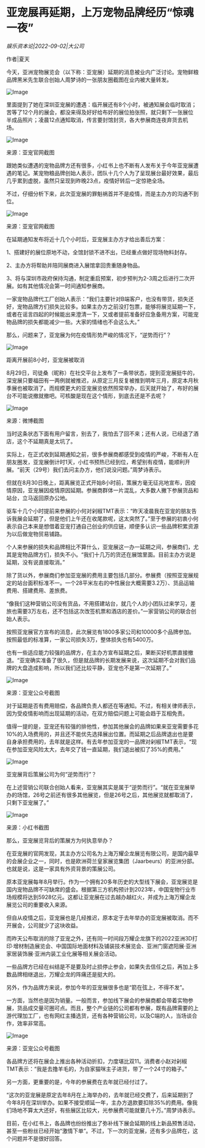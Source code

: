 # 亚宠展再延期，上万宠物品牌经历“惊魂一夜”

*娱乐资本论|2022-09-02|大公司*

作者|夏天

今天，亚洲宠物展览会（以下称：亚宠展）延期的消息被业内广泛讨论。宠物鲜粮品牌黑米先生联合创始人周梦诗的一张朋友圈截图在业内被大量转发。

![Image](https://p3-sign.toutiaoimg.com/tos-cn-i-qvj2lq49k0/8b5e4560eafb4ed4b2c93a88980a7669~noop.image?_iz=58558&from=article.pc_detail&x-expires=1662707759&x-signature=FoacOCDtxqugAXTCbkbbKwSES7Y%3D)

里面提到了她在深圳亚宠展的遭遇：临开展还有8个小时，被通知展会临时取消；苦等了12个月的展会，都没来得及好好给布好的展位拍张照，就只剩下一张展位半成品照片；凌晨12点通知取消，传言要封馆封货，各大参展商连夜弃货去机场。

![Image](https://p3-sign.toutiaoimg.com/tos-cn-i-qvj2lq49k0/fe24451bf6e24102b1d1b83b9963caa4~noop.image?_iz=58558&from=article.pc_detail&x-expires=1662707759&x-signature=CKl2iiLqbEG8CW0664%2FRZNpzi3U%3D)

来源：亚宠官网截图

跟她类似遭遇的宠物品牌方还有很多，小红书上也不断有人发布关于今年亚宠展遭遇的笔记。某宠物粮品牌创始人表示，团队十几个人为了呈现展台最好效果，最后几乎累到虚脱，虽然只呈现到昨晚23点，疫情好转后一定惊艳全场。

不过，仔细分析下来，此次亚宠展的罪魁祸首并不是疫情，而是主办方的沟通不到位。

![Image](https://p3-sign.toutiaoimg.com/tos-cn-i-qvj2lq49k0/8e213ffd531c4bee8f0239e6c52512fa~noop.image?_iz=58558&from=article.pc_detail&x-expires=1662707759&x-signature=r3e8z5tcyTIcIZHNdJuSXrqnhpA%3D)

来源：亚宠官网截图

在延期通知发布将近十几个小时后，亚宠展主办方才给出善后方案：

1、搭建好的展位原地不动，全馆封锁不进不出，已经重点做好现场物料封存。

2、主办方将帮助并陪同展商进入展馆拿回贵重随身物品。

3、将与深圳市政府保持沟通，制定重启预案，初步预判为2-3周之后进行二次开展。如有其他情况会第一时间通知参展商。

一家宠物品牌代工厂创始人表示：“我们主要针对B端客户，也没有带货，损失还好，宠物品牌方们损失比较多。如果主办方之前没打包票，能够将展览延期一下，或者在谣言四起的时候能出来澄清一下，又或者提前准备好应急备用方案，可能宠物品牌的损失都能减少一些。大家的情绪也不会这么大。”

那么，问题来了，亚宠展为何在疫情形势严峻的情况下，“逆势而行”？

![Image](https://p3-sign.toutiaoimg.com/tos-cn-i-qvj2lq49k0/801b496dac7b41dfba42c1b03eae3df2~noop.image?_iz=58558&from=article.pc_detail&x-expires=1662707759&x-signature=kVmX81uUnVw%2Bop3WQCda4jhGa1M%3D)

距离开展前8小时，亚宠展被取消

8月29日，司徒桑（昵称）在社交平台上发布了一条带状态，提到亚宠展挺牛的，深宠展只要福田有一两例就被推迟，从原定三月反复被推到明年三月，原定本月秋季展也被取消了。而规模更大的亚宠展览依然照常举办，后天就开始了，布好的展台不可能说撤就撤吧。可核酸是现在这个情形，到底去还是不去呢？

![Image](https://p3-sign.toutiaoimg.com/tos-cn-i-qvj2lq49k0/020d00f62350412485e75cbcf2bda139~noop.image?_iz=58558&from=article.pc_detail&x-expires=1662707759&x-signature=y5s9qFzgczieCvxYRnS%2BK1DqwKE%3D)

来源：微博截图

当时这条状态下面有用户留言，别去了，我怕去了回不来；还有人说，已经退了酒店，这个不延期真是太坑了。

实际上，在正式收到延期通知之前，很多参展商都感受到疫情的严峻，不断有人在朋友圈发，亚宠展倒计时1天，小红书预热已经到位，希望别有疫情，能顺利开展。“前天（29号）我们去问主办方，他们说没问题。”周梦诗表示。

但就在8月30日晚上，距离展览正式开始8小时前，策展方毫无征兆地宣布，因疫情原因，亚宠展因疫情原因延期。参展商群体一片混乱，大多数人撇下参展货品和站台，立马返回原办公地。

驱车十几个小时提前来参展的小何对剁椒TMT表示：“昨天凌晨我在亚宠的朋友告诉我展会延期了，但是他们上午还在收尾款呢，这太突然了。”至于参展的初衷小何表示自己本来是想借着亚宠打通自己创业的供应链，顺便多认识一些品牌积累资源为以后做宠物贸易铺路。

个人来参展的损失和品牌相比不算什么，亚宠展这一办一延期之间，参展商们，尤其是宠物品牌方们，损失不小。“我们十几万的货还在展馆里面。目前主办方说是延期，没有说直接取消。”

除了货以外，参展商们参加亚宠展的费用主要包括几部分。参展费（按照亚宠展规定的站台面积标准不一。一个28平米左右的中性展台大概需要3.2万）、货品运输费用、搭建费用、差旅费。

“像我们这种营销公司没有货品，不用搭建站台，就几个人的小团队过来学习，差旅也需要3万左右，还不包括这次改签机票和酒店的差价。”一家营销公司的联合创始人表示。

按照亚宠展官方宣布的消息，此次展览有1800多家公司和10000多个品牌参加。按照最低的标准算，一家公司损失3万，整体损失也有5400万。

也有一些适应能力较强的品牌方，在主办方宣布延期之后，果断买好机票直接撤退。“亚宠确实准备了很久，但是就品牌的长期发展来说，这次延期不会对我们品牌的大盘造成影响，所以我们还比较平静，亚宠也不是第一次延期了。”

![Image](https://p3-sign.toutiaoimg.com/tos-cn-i-qvj2lq49k0/8c5031c077e0405496abb6bf77ed0ede~noop.image?_iz=58558&from=article.pc_detail&x-expires=1662707759&x-signature=nEDSjmSTfAdqsNN7%2BAo2ny7e2zU%3D)

来源：亚宠公众号截图

对于延期是否有费用赔偿，各品牌负责人都还在等通知。不过，有相关律师表示，因为受疫情影响而出现延期的活动，在双方赔偿问题上可能会趋于互相免责。

值得一提的是，亚宠还有较强的排他性，参加其他展会的品牌如果来亚宠需要多花10%的入场费用的，并且还不能优先选择展出位置。而延期之后品牌退出也是要自身承担费用的，去年就是这样。有去年参加亚宠的一品牌对剁椒TMT表示，“现在参加亚宠风险太大，去年交了钱一直延期，我们退出被扣了35%的费用。”

![Image](https://p3-sign.toutiaoimg.com/tos-cn-i-qvj2lq49k0/33df3f16e66547f5804d074e022d6001~noop.image?_iz=58558&from=article.pc_detail&x-expires=1662707759&x-signature=k%2BJWBBahIhKl5RGZqCQZ%2FyEMVQs%3D)

亚宠展背后策展公司为何“逆势而行”？

在上述营销公司联合创始人看来，亚宠展其实是属于“逆势而行”。“就在亚宠展举办的场馆，26号之前还有很多其他展览，但是26号之后，其他展览就都取消了，只剩下亚宠展了。”

![Image](https://p3-sign.toutiaoimg.com/tos-cn-i-qvj2lq49k0/379085068209438e821bddb32d151cbd~noop.image?_iz=58558&from=article.pc_detail&x-expires=1662707759&x-signature=5wRfAkZoRvmGgxF4NyRx9j7OWD0%3D)

来源：小红书截图

那么，亚宠展览背后的策展方为何执意举办？

在亚宠展的官网发现，其主办方公司名为上海万耀企龙展览有限公司，是国内最早的会展企业之一，同时，也是欧洲荷兰皇家展览集团（Jaarbeurs）的亚洲分部。也就是说，这是一家具有外资背景的策展公司。

原本亚宠展每年8月举行。作为一个拥有20多年历史的大型线下展会，亚宠展览是国内宠物品牌不可缺席的盛会。根据第三方机构预计到2023年，中国宠物行业市场规模将达到5928亿元。这都让亚宠展在过去越办越红火，并成为上海万耀企龙展览公司的重要收入来源。

但自从疫情之后，亚宠展也是几经推迟，原本定于去年举办的亚宠展被取消。而不开展会，公司就少了这块收益。

而昨天公布取消的除了亚宠之外，还有同一时间段万耀企龙旗下的2022亚洲3D打印·增材制造展览会、中国国际地面材料及铺装技术展览会、亚洲门窗遮阳展·亚洲家居装饰展·亚洲内装工业化展等相关展会活动。

一些品牌方已经在纠结是不是要及时止损停止参会，如果失去信任之后，再加上多数品牌相继退出，万耀企龙的阵痛还是挺大的。

另外，作为品牌方来说，参加今年的亚宠展很多也是“箭在弦上，不得不发”。

一方面，当然也是因为销量。一般而言，参加线下展会的参展商都会带着实物参展，货品成交量可圈可点。而且，整个产业链的公司都有参展，既有品牌需要的上游代理加工厂，也有网红主播选货，还有各种营销公司，以及C端的人，当场谈合作，效率非常高。

![Image](https://p3-sign.toutiaoimg.com/tos-cn-i-qvj2lq49k0/570663b9ace24e8d8767ac20d750fc0d~noop.image?_iz=58558&from=article.pc_detail&x-expires=1662707759&x-signature=WYKxaAH%2BZfA7aqZ02SvPy8sT3X8%3D)

来源：亚宠公众号截图

各品牌方还将在展会上推出各种活动折扣，力度堪比双11。消费者小赵对剁椒TMT表示：“我是去撸羊毛的，为自家猫咪主子进货，带了一个24寸的箱子。”

另一方面，更重要的是，今年的参展费在去年就已经付过了。

“这次的亚宠展是原定去年8月在上海举办的，去年就已经交费了，后来延期到了今年8月在深圳举办。如果不接受顺延一年，主办方退款要扣除35%的费用。像我们场地不算太大还好，有些展区比较大，光参展费可能就要几十万。”周梦诗表示。

目前，在小红书上，各品牌也纷纷推出了弥补线下展会延期的线上新品预售活动，甚至一些粉丝已经开始“激情下单”。不过，下一次的亚宠展，还有多少品牌在，这个问题并不是很好回答。

